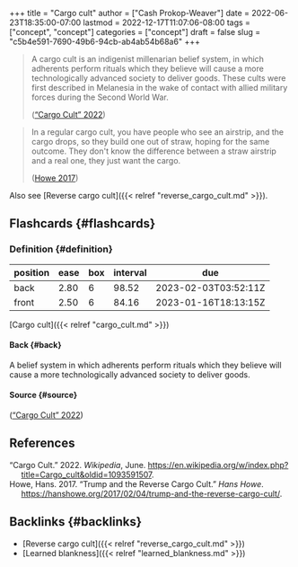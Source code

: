 +++
title = "Cargo cult"
author = ["Cash Prokop-Weaver"]
date = 2022-06-23T18:35:00-07:00
lastmod = 2022-12-17T11:07:06-08:00
tags = ["concept", "concept"]
categories = ["concept"]
draft = false
slug = "c5b4e591-7690-49b6-94cb-ab4ab54b68a6"
+++

> A cargo cult is an indigenist millenarian belief system, in which adherents perform rituals which they believe will cause a more technologically advanced society to deliver goods. These cults were first described in Melanesia in the wake of contact with allied military forces during the Second World War.
>
> (<a href="#citeproc_bib_item_1">“Cargo Cult” 2022</a>)

<!--quoteend-->

> In a regular cargo cult, you have people who see an airstrip, and the cargo drops, so they build one out of straw, hoping for the same outcome. They don't know the difference between a straw airstrip and a real one, they just want the cargo.
>
> (<a href="#citeproc_bib_item_2">Howe 2017</a>)

Also see [Reverse cargo cult]({{< relref "reverse_cargo_cult.md" >}}).


## Flashcards {#flashcards}


### Definition {#definition}

| position | ease | box | interval | due                  |
|----------|------|-----|----------|----------------------|
| back     | 2.80 | 6   | 98.52    | 2023-02-03T03:52:11Z |
| front    | 2.50 | 6   | 84.16    | 2023-01-16T18:13:15Z |

[Cargo cult]({{< relref "cargo_cult.md" >}})


#### Back {#back}

A belief system in which adherents perform rituals which they believe will cause a more technologically advanced society to deliver goods.


#### Source {#source}

(<a href="#citeproc_bib_item_1">“Cargo Cult” 2022</a>)

## References

<style>.csl-entry{text-indent: -1.5em; margin-left: 1.5em;}</style><div class="csl-bib-body">
  <div class="csl-entry"><a id="citeproc_bib_item_1"></a>“Cargo Cult.” 2022. <i>Wikipedia</i>, June. <a href="https://en.wikipedia.org/w/index.php?title=Cargo_cult&oldid=1093591507">https://en.wikipedia.org/w/index.php?title=Cargo_cult&#38;oldid=1093591507</a>.</div>
  <div class="csl-entry"><a id="citeproc_bib_item_2"></a>Howe, Hans. 2017. “Trump and the Reverse Cargo Cult.” <i>Hans Howe</i>. <a href="https://hanshowe.org/2017/02/04/trump-and-the-reverse-cargo-cult/">https://hanshowe.org/2017/02/04/trump-and-the-reverse-cargo-cult/</a>.</div>
</div>


## Backlinks {#backlinks}

-   [Reverse cargo cult]({{< relref "reverse_cargo_cult.md" >}})
-   [Learned blankness]({{< relref "learned_blankness.md" >}})
